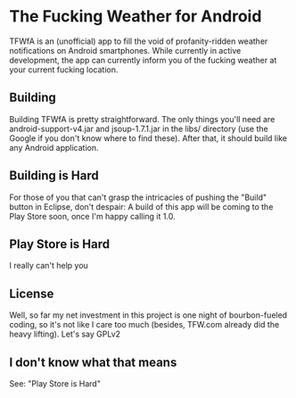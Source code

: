 The Fucking Weather for Android
===============================

TFWfA is an (unofficial) app to fill the void of profanity-ridden weather notifications on Android smartphones. While currently in active development, the app can currently inform you of the fucking weather at your current fucking location.

Building
--------

Building TFWfA is pretty straightforward. The only things you'll need are android-support-v4.jar and jsoup-1.7.1.jar in the libs/ directory (use the Google if you don't know where to find these). After that, it should build like any Android application.

Building is Hard
----------------

For those of you that can't grasp the intricacies of pushing the "Build" button in Eclipse, don't despair: A build of this app will be coming to the Play Store soon, once I'm happy calling it 1.0.

Play Store is Hard
------------------

I really can't help you

License
-------

Well, so far my net investment in this project is one night of bourbon-fueled coding, so it's not like I care too much (besides, TFW.com already did the heavy lifting). Let's say GPLv2

I don't know what that means
----------------------------

See: "Play Store is Hard"
